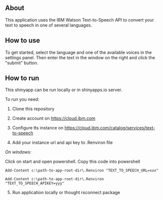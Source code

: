 ## About

This application uses the IBM Watson Text-to-Speech API to convert your text to speech in one of several languages.
    
## How to use

To get started, select the language and one of the available voices in the settings panel.
Then enter the text in the window on the right and click the "submit" button.

## How to run

This shinyapp can be run locally or in shinyapps.io server.

To run you need:

1. Clone this repository

2. Create account on https://cloud.ibm.com

3. Configure tts instance on https://cloud.ibm.com/catalog/services/text-to-speech

4. Add your instance url and api key to .Renviron file

*On windows:*

Click on start and open powershell. Copy this code into powershell

`Add-Content c:\path-to-app-root-dir\.Renviron "TEXT_TO_SPEECH_URL=xxx"`

`Add-Content c:\path-to-app-root-dir\.Renviron "TEXT_TO_SPEECH_APIKEY=yyy"`

5. Run application locally or thought rsconnect package
